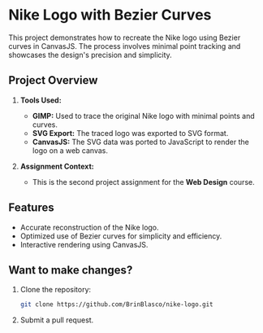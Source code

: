 # Nike Logo with Bezier Curves

This project demonstrates how to recreate the Nike logo using Bezier curves in CanvasJS. The process involves minimal point tracking and showcases the design's precision and simplicity.

## Project Overview

1. **Tools Used:**
   - **GIMP:** Used to trace the original Nike logo with minimal points and curves.
   - **SVG Export:** The traced logo was exported to SVG format.
   - **CanvasJS:** The SVG data was ported to JavaScript to render the logo on a web canvas.

2. **Assignment Context:**
   - This is the second project assignment for the **Web Design** course.

## Features

- Accurate reconstruction of the Nike logo.
- Optimized use of Bezier curves for simplicity and efficiency.
- Interactive rendering using CanvasJS.

## Want to make changes?

1. Clone the repository:
   ```bash
   git clone https://github.com/BrinBlasco/nike-logo.git
   ```
2. Submit a pull request.
